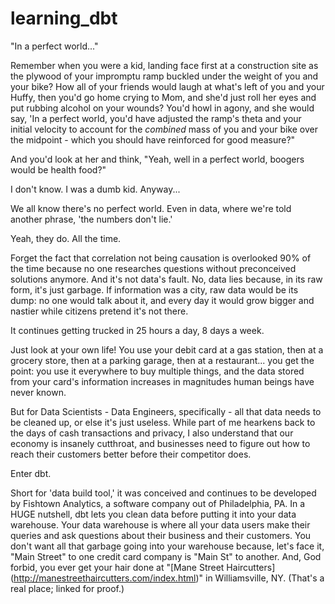 # learning_dbt

"In a perfect world..." 

Remember when you were a kid, landing face first at a construction site as the plywood of your impromptu ramp buckled under the weight of you and your bike?  How all of your friends would laugh at what's left of you and your Huffy, then you'd go home crying to Mom, and she'd just roll her eyes and put rubbing alcohol on your wounds?  You'd howl in agony, and she would say, 'In a perfect world, you'd have adjusted the ramp's theta and your initial velocity to account for the *combined* mass of you and your bike over the midpoint - which you should have reinforced for good measure?"

And you'd look at her and think, "Yeah, well in a perfect world, boogers would be health food?"  

I don't know.  I was a dumb kid.  Anyway...

We all know there's no perfect world.  Even in data, where we're told another phrase, 'the numbers don't lie.' 

Yeah, they do.  All the time.

Forget the fact that correlation not being causation is overlooked 90% of the time because no one researches questions without preconceived solutions anymore.  And it's not data's fault.  No, data lies because, in its raw form, it's just garbage.  If information was a city, raw data would be its dump: no one would talk about it, and every day it would grow bigger and nastier while citizens pretend it's not there.  

It continues getting trucked in 25 hours a day, 8 days a week.

Just look at your own life!  You use your debit card at a gas station, then at a grocery store, then at a parking garage, then at a restaurant... you get the point: you use it everywhere to buy multiple things, and the data stored from your card's information increases in magnitudes human beings have never known.  

But for Data Scientists - Data Engineers, specifically - all that data needs to be cleaned up, or else it's just useless.  While part of me hearkens back to the days of cash transactions and privacy, I also understand that our economy is insanely cutthroat, and businesses need to figure out how to reach their customers better before their competitor does.  

Enter dbt.

Short for 'data build tool,' it was conceived and continues to be developed by Fishtown Analytics, a software company out of Philadelphia, PA.  In a HUGE nutshell, dbt lets you clean data before putting it into your data warehouse.  Your data warehouse is where all your data users make their queries and ask questions about their business and their customers.  You don't want all that garbage going into your warehouse because, let's face it, "Main Street" to one credit card company is "Main St" to another.  And, God forbid, you ever get your hair done at "[Mane Street Haircutters] (http://manestreethaircutters.com/index.html)" in Williamsville, NY.  (That's a real place; linked for proof.) 







